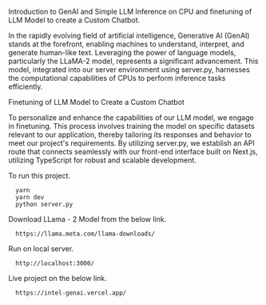 Introduction to GenAI and Simple LLM Inference on CPU and finetuning of LLM Model to create a Custom Chatbot.

In the rapidly evolving field of artificial intelligence, Generative AI (GenAI) stands at the forefront, enabling machines to understand, interpret, and generate human-like text. Leveraging the power of language models, particularly the LLaMA-2 model, represents a significant advancement. This model, integrated into our server environment using server.py, harnesses the computational capabilities of CPUs to perform inference tasks efficiently.

Finetuning of LLM Model to Create a Custom Chatbot

To personalize and enhance the capabilities of our LLM model, we engage in finetuning. This process involves training the model on specific datasets relevant to our application, thereby tailoring its responses and behavior to meet our project's requirements. By utilizing server.py, we establish an API route that connects seamlessly with our front-end interface built on Next.js, utilizing TypeScript for robust and scalable development.


To run this project.

      yarn
      yarn dev
      python server.py

Download LLama - 2 Model from the below link.

      https://llama.meta.com/llama-downloads/

Run on local server.

      http://localhost:3000/

Live project on the below link.

      https://intel-genai.vercel.app/
                    
